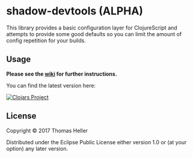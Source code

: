 # shadow-devtools (ALPHA)

This library provides a basic configuration layer for ClojureScript and attempts to provide some good defaults so you can limit the amount of config repetition for your builds. 

## Usage

**Please see the [wiki](https://github.com/thheller/shadow-devtools/wiki/Using-shadow-devtools) for further instructions.**

You can find the latest version here:

[![Clojars Project](https://img.shields.io/clojars/v/thheller/shadow-devtools.svg)](https://clojars.org/thheller/shadow-devtools)



## License

Copyright © 2017 Thomas Heller

Distributed under the Eclipse Public License either version 1.0 or (at
your option) any later version.
